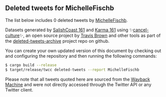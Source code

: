 ## Deleted tweets for MichelleFischb

The list below includes 0 deleted tweets by
[MichelleFischb](https://twitter.com/MichelleFischb).



Datasets generated by [SalishCoast 161](https://twitter.com/SalishCoastA) and [Karma 161](https://twitter.com/KarmaOneSixOne)
using ✨[cancel-culture](https://github.com/travisbrown/cancel-culture)✨, an open source project by [Travis Brown](https://twitter.com/travisbrown) 
and other tools as part of the [deleted-tweets-archive](https://github.com/salcoast/deleted-tweets-archive/) project repo on github.

You can create your own updated version of this document by checking out and configuring the
repository and then running the following commands:

```bash
$ cargo build --release
$ target/release/twcc deleted-tweets --report MichelleFischb
```

Please note that all tweets quoted here are sourced from the
[Wayback Machine](https://web.archive.org) and were not directly accessed through the Twitter API or
any Twitter client.

